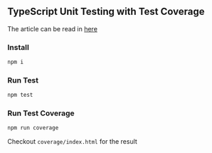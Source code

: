 ## TypeScript Unit Testing with Test Coverage

The article can be read in [here](https://medium.com/@inspiredjw/typescript-unit-testing-with-test-coverage-2cc0cc6f3fd1?source=friends_link&sk=c65bef989e08770caad70d6ad9ed79b9)

### Install

```bash
npm i
```

### Run Test

```bash
npm test
```

### Run Test Coverage

```bash
npm run coverage
```

Checkout `coverage/index.html` for the result
